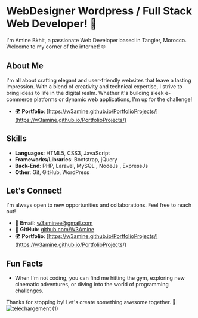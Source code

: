 # WebDesigner Wordpress / Full Stack Web Developer! 👋

I'm Amine Bkhit, a passionate Web Developer based in Tangier, Morocco. Welcome to my corner of the internet! 🌐

## About Me
I'm all about crafting elegant and user-friendly websites that leave a lasting impression. With a blend of creativity and technical expertise, I strive to bring ideas to life in the digital realm. Whether it's building sleek e-commerce platforms or dynamic web applications, I'm up for the challenge!

- 🌍 **Portfolio**: [https://w3amine.github.io/PortfolioProjects/](https://w3amine.github.io/PortfolioProjects/)

## Skills
- **Languages**: HTML5, CSS3, JavaScript
- **Frameworks/Libraries**: Bootstrap, jQuery
- **Back-End**: PHP, Laravel, MySQL , NodeJs , ExpressJs
- **Other**: Git, GitHub, WordPress


## Let's Connect!
I'm always open to new opportunities and collaborations. Feel free to reach out!
- 📧 **Email**: [w3aminee@gmail.com](mailto:w3aminee@gmail.com)
- 🔗 **GitHub**: [github.com/W3Amine](https://github.com/W3Amine)
- 🌍 **Portfolio**: [https://w3amine.github.io/PortfolioProjects/](https://w3amine.github.io/PortfolioProjects/)
## Fun Facts
- When I'm not coding, you can find me hitting the gym, exploring new cinematic adventures, or diving into the world of programming challenges.

Thanks for stopping by! Let's create something awesome together. 🚀
![téléchargement (1)](https://github.com/LamchatabAmine/LamchatabAmine/assets/115695877/74e53ac5-112d-4476-bc52-330fd99fb20b)
